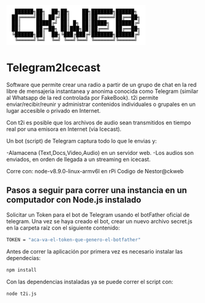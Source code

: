 <img src="https://raw.githubusercontent.com/alejoduque/DataZonContaMinacion/master/ckweb_ansi.png" /> <br>


# Telegram2Icecast

Software que permite crear una radio a partir de un grupo de chat en la red libre de mensajeria instantanea y anonima conocida como Telegram (similar al Whatsapp de la red controlada por FakeBook). t2i permite enviar/recibir/reunir y administrar contenidos individuales o grupales en un lugar accesible o privado en Internet. 

Con t2i es posible que los archivos de audio sean transmitidos en tiempo real por una emisora en Internet (via Icecast).

Un bot (script) de Telegram captura todo lo que le envias y:

-Alamacena (Text,Docs,Video,Audio) en un servidor web.
-Los audios son enviados, en orden de llegada a un streaming en icecast.


Corre con:
node-v8.9.0-linux-armv6l en rPi
Codigo de Nestor@ckweb

## Pasos a seguir para correr una instancia en un computador con Node.js instalado

Solicitar un Token para el bot de Telegram usando el botFather oficial de telegram.
Una vez se haya creado el bot, crear un nuevo archivo secret.js en la carpeta raíz con el siguiente contenido:

```bash
TOKEN = "aca-va-el-token-que-genero-el-botfather"
```

Antes de correr la aplicación por primera vez es necesario instalar las dependecias:

```bash
npm install
```

Con las dependencias instaladas ya se puede correr el script con:

```bash
node t2i.js
```
